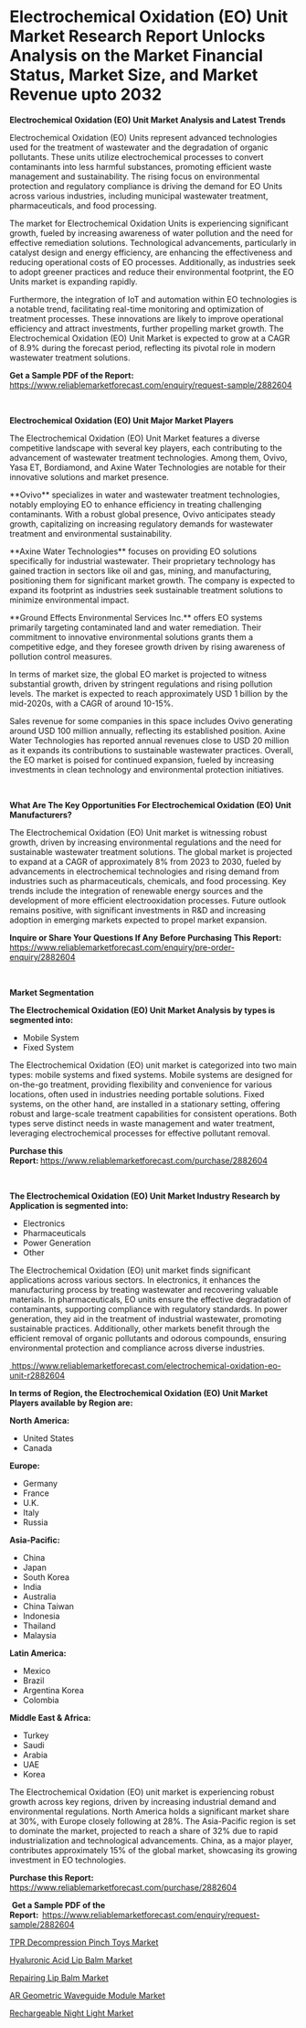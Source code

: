 <p><h1>Electrochemical Oxidation (EO) Unit Market Research Report Unlocks Analysis on the Market Financial Status, Market Size, and Market Revenue upto 2032</h1></p><p><strong>Electrochemical Oxidation (EO) Unit Market Analysis and Latest Trends</strong></p>
<p><p>Electrochemical Oxidation (EO) Units represent advanced technologies used for the treatment of wastewater and the degradation of organic pollutants. These units utilize electrochemical processes to convert contaminants into less harmful substances, promoting efficient waste management and sustainability. The rising focus on environmental protection and regulatory compliance is driving the demand for EO Units across various industries, including municipal wastewater treatment, pharmaceuticals, and food processing.</p><p>The market for Electrochemical Oxidation Units is experiencing significant growth, fueled by increasing awareness of water pollution and the need for effective remediation solutions. Technological advancements, particularly in catalyst design and energy efficiency, are enhancing the effectiveness and reducing operational costs of EO processes. Additionally, as industries seek to adopt greener practices and reduce their environmental footprint, the EO Units market is expanding rapidly.</p><p>Furthermore, the integration of IoT and automation within EO technologies is a notable trend, facilitating real-time monitoring and optimization of treatment processes. These innovations are likely to improve operational efficiency and attract investments, further propelling market growth. The Electrochemical Oxidation (EO) Unit Market is expected to grow at a CAGR of 8.9% during the forecast period, reflecting its pivotal role in modern wastewater treatment solutions.</p></p>
<p><strong>Get a Sample PDF of the Report:&nbsp;</strong> <a href="https://www.reliablemarketforecast.com/enquiry/request-sample/2882604?utm_campaign=1080&utm_medium=2&utm_source=Github&utm_content=ia&utm_term=13032025&utm_id=electrochemical-oxidation-eo-unit">https://www.reliablemarketforecast.com/enquiry/request-sample/2882604</a></p>
<p>&nbsp;</p>
<p><strong>Electrochemical Oxidation (EO) Unit Major Market Players</strong></p>
<p><p>The Electrochemical Oxidation (EO) Unit Market features a diverse competitive landscape with several key players, each contributing to the advancement of wastewater treatment technologies. Among them, Ovivo, Yasa ET, Bordiamond, and Axine Water Technologies are notable for their innovative solutions and market presence.</p><p>**Ovivo** specializes in water and wastewater treatment technologies, notably employing EO to enhance efficiency in treating challenging contaminants. With a robust global presence, Ovivo anticipates steady growth, capitalizing on increasing regulatory demands for wastewater treatment and environmental sustainability.</p><p>**Axine Water Technologies** focuses on providing EO solutions specifically for industrial wastewater. Their proprietary technology has gained traction in sectors like oil and gas, mining, and manufacturing, positioning them for significant market growth. The company is expected to expand its footprint as industries seek sustainable treatment solutions to minimize environmental impact.</p><p>**Ground Effects Environmental Services Inc.** offers EO systems primarily targeting contaminated land and water remediation. Their commitment to innovative environmental solutions grants them a competitive edge, and they foresee growth driven by rising awareness of pollution control measures.</p><p>In terms of market size, the global EO market is projected to witness substantial growth, driven by stringent regulations and rising pollution levels. The market is expected to reach approximately USD 1 billion by the mid-2020s, with a CAGR of around 10-15%.</p><p>Sales revenue for some companies in this space includes Ovivo generating around USD 100 million annually, reflecting its established position. Axine Water Technologies has reported annual revenues close to USD 20 million as it expands its contributions to sustainable wastewater practices. Overall, the EO market is poised for continued expansion, fueled by increasing investments in clean technology and environmental protection initiatives.</p></p>
<p>&nbsp;</p>
<p><strong>What Are The Key Opportunities For Electrochemical Oxidation (EO) Unit Manufacturers?</strong></p>
<p><p>The Electrochemical Oxidation (EO) Unit market is witnessing robust growth, driven by increasing environmental regulations and the need for sustainable wastewater treatment solutions. The global market is projected to expand at a CAGR of approximately 8% from 2023 to 2030, fueled by advancements in electrochemical technologies and rising demand from industries such as pharmaceuticals, chemicals, and food processing. Key trends include the integration of renewable energy sources and the development of more efficient electrooxidation processes. Future outlook remains positive, with significant investments in R&D and increasing adoption in emerging markets expected to propel market expansion.</p></p>
<p><strong>Inquire or Share Your Questions If Any Before Purchasing This Report:</strong> <a href="https://www.reliablemarketforecast.com/enquiry/pre-order-enquiry/2882604?utm_campaign=1080&utm_medium=2&utm_source=Github&utm_content=ia&utm_term=13032025&utm_id=electrochemical-oxidation-eo-unit">https://www.reliablemarketforecast.com/enquiry/pre-order-enquiry/2882604</a></p>
<p>&nbsp;</p>
<p><strong>Market Segmentation</strong></p>
<p><strong>The Electrochemical Oxidation (EO) Unit Market Analysis by types is segmented into:</strong></p>
<p><ul><li>Mobile System</li><li>Fixed System</li></ul></p>
<p><p>The Electrochemical Oxidation (EO) unit market is categorized into two main types: mobile systems and fixed systems. Mobile systems are designed for on-the-go treatment, providing flexibility and convenience for various locations, often used in industries needing portable solutions. Fixed systems, on the other hand, are installed in a stationary setting, offering robust and large-scale treatment capabilities for consistent operations. Both types serve distinct needs in waste management and water treatment, leveraging electrochemical processes for effective pollutant removal.</p></p>
<p><strong>Purchase this Report:&nbsp;</strong><a href="https://www.reliablemarketforecast.com/purchase/2882604?utm_campaign=1080&utm_medium=2&utm_source=Github&utm_content=ia&utm_term=13032025&utm_id=electrochemical-oxidation-eo-unit">https://www.reliablemarketforecast.com/purchase/2882604</a></p>
<p>&nbsp;</p>
<p><strong>The Electrochemical Oxidation (EO) Unit Market Industry Research by Application is segmented into:</strong></p>
<p><ul><li>Electronics</li><li>Pharmaceuticals</li><li>Power Generation</li><li>Other</li></ul></p>
<p><p>The Electrochemical Oxidation (EO) unit market finds significant applications across various sectors. In electronics, it enhances the manufacturing process by treating wastewater and recovering valuable materials. In pharmaceuticals, EO units ensure the effective degradation of contaminants, supporting compliance with regulatory standards. In power generation, they aid in the treatment of industrial wastewater, promoting sustainable practices. Additionally, other markets benefit through the efficient removal of organic pollutants and odorous compounds, ensuring environmental protection and compliance across diverse industries.</p></p>
<p><a href="https://www.reliablemarketforecast.com/electrochemical-oxidation-eo-unit-r2882604?utm_campaign=1080&utm_medium=2&utm_source=Github&utm_content=ia&utm_term=13032025&utm_id=electrochemical-oxidation-eo-unit">&nbsp;https://www.reliablemarketforecast.com/electrochemical-oxidation-eo-unit-r2882604</a></p>
<p><strong>In terms of Region, the Electrochemical Oxidation (EO) Unit Market Players available by Region are:</strong></p>
<p>
    <p> <strong> North America: </strong>
        <ul>
            <li>United States</li>
            <li>Canada</li>
        </ul>
        </p> 
    <p> <strong> Europe: </strong>
        <ul>
            <li>Germany</li>
            <li>France</li>
            <li>U.K.</li>
            <li>Italy</li>
            <li>Russia</li>
        </ul>
        </p> 
    <p> <strong> Asia-Pacific: </strong>
        <ul>
            <li>China</li>
            <li>Japan</li>
            <li>South Korea</li>
            <li>India</li>
            <li>Australia</li>
            <li>China Taiwan</li>
            <li>Indonesia</li>
            <li>Thailand</li>
            <li>Malaysia</li>
        </ul>
        </p> 
    <p> <strong> Latin America: </strong>
        <ul>
            <li>Mexico</li>
            <li>Brazil</li>
            <li>Argentina Korea</li>
            <li>Colombia</li>
        </ul>
        </p> 
    <p> <strong> Middle East & Africa: </strong>
        <ul>
            <li>Turkey</li>
            <li>Saudi</li>
            <li>Arabia</li>
            <li>UAE</li>
            <li>Korea</li>
        </ul>
    </p>
    </p>
<p><p>The Electrochemical Oxidation (EO) unit market is experiencing robust growth across key regions, driven by increasing industrial demand and environmental regulations. North America holds a significant market share at 30%, with Europe closely following at 28%. The Asia-Pacific region is set to dominate the market, projected to reach a share of 32% due to rapid industrialization and technological advancements. China, as a major player, contributes approximately 15% of the global market, showcasing its growing investment in EO technologies.</p></p>
<p><strong>Purchase this Report: </strong><a href="https://www.reliablemarketforecast.com/purchase/2882604?utm_campaign=1080&utm_medium=2&utm_source=Github&utm_content=ia&utm_term=13032025&utm_id=electrochemical-oxidation-eo-unit">https://www.reliablemarketforecast.com/purchase/2882604</a></p>
<p>&nbsp;<strong>Get a Sample PDF of the Report:&nbsp;&nbsp;</strong><a href="https://www.reliablemarketforecast.com/enquiry/request-sample/2882604?utm_campaign=1080&utm_medium=2&utm_source=Github&utm_content=ia&utm_term=13032025&utm_id=electrochemical-oxidation-eo-unit">https://www.reliablemarketforecast.com/enquiry/request-sample/2882604</a></p>
<p><strong></strong></p>
<p><p><a href="https://github.com/eimutelufta/Market-Research-Report-List-1/blob/main/tpr-decompression-pinch-toys-market.md?utm_campaign=1080&utm_medium=2&utm_source=Github&utm_content=ia&utm_term=13032025&utm_id=electrochemical-oxidation-eo-unit">TPR Decompression Pinch Toys Market</a></p><p><a href="https://github.com/onutsheinz/Market-Research-Report-List-1/blob/main/hyaluronic-acid-lip-balm-market.md?utm_campaign=1080&utm_medium=2&utm_source=Github&utm_content=ia&utm_term=13032025&utm_id=electrochemical-oxidation-eo-unit">Hyaluronic Acid Lip Balm Market</a></p><p><a href="https://github.com/afghatakito29/Market-Research-Report-List-1/blob/main/repairing-lip-balm-market.md?utm_campaign=1080&utm_medium=2&utm_source=Github&utm_content=ia&utm_term=13032025&utm_id=electrochemical-oxidation-eo-unit">Repairing Lip Balm Market</a></p><p><a href="https://github.com/atawanyeze/Market-Research-Report-List-1/blob/main/ar-geometric-waveguide-module-market.md?utm_campaign=1080&utm_medium=2&utm_source=Github&utm_content=ia&utm_term=13032025&utm_id=electrochemical-oxidation-eo-unit">AR Geometric Waveguide Module Market</a></p><p><a href="https://github.com/saqafidrahea/Market-Research-Report-List-1/blob/main/rechargeable-night-light-market.md?utm_campaign=1080&utm_medium=2&utm_source=Github&utm_content=ia&utm_term=13032025&utm_id=electrochemical-oxidation-eo-unit">Rechargeable Night Light Market</a></p></p>
